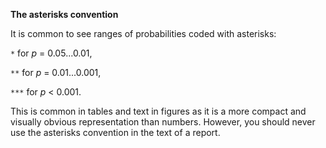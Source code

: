 **The asterisks convention**

It is common to see ranges of probabilities coded with asterisks: 

`*`   for *p* = 0.05...0.01, 

`**`  for *p* = 0.01...0.001,

`***` for *p* < 0.001. 

This is common in tables and text in figures as it is a more compact and visually obvious representation than numbers. However, you should never use the asterisks convention in the text of a report.
